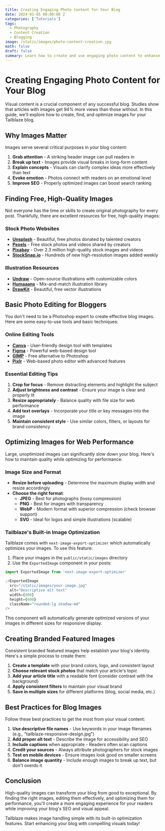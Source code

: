 ```yaml
---
title: Creating Engaging Photo Content for Your Blog
date: 2024-01-05 00:00:00 Z
categories: ['Tutorials']
tags:
  - Photography
  - Content Creation
  - Blogging
image: /static/images/photo-content-creation.jpg
math: false
draft: false
summary: Learn how to create and use engaging photo content to enhance your blog posts and attract more readers. This guide covers finding free images, basic photo editing, and best practices for web optimization.
---
```


# Creating Engaging Photo Content for Your Blog

Visual content is a crucial component of any successful blog. Studies show that articles with images get 94% more views than those without. In this guide, we'll explore how to create, find, and optimize images for your Tailblaze blog.

## Why Images Matter

Images serve several critical purposes in your blog content:

1. **Grab attention** - A striking header image can pull readers in
2. **Break up text** - Images provide visual breaks in long-form content
3. **Explain concepts** - Visuals can clarify complex ideas more effectively than text
4. **Evoke emotion** - Photos connect with readers on an emotional level
5. **Improve SEO** - Properly optimized images can boost search ranking

## Finding Free, High-Quality Images

Not everyone has the time or skills to create original photography for every post. Thankfully, there are excellent resources for free, high-quality images:

### Stock Photo Websites

- **[Unsplash](https://unsplash.com)** - Beautiful, free photos donated by talented creators
- **[Pexels](https://pexels.com)** - Free stock photos and videos shared by creators
- **[Pixabay](https://pixabay.com)** - Over 2.3 million high-quality stock images and videos
- **[StockSnap.io](https://stocksnap.io)** - Hundreds of new high-resolution images added weekly

### Illustration Resources

- **[Undraw](https://undraw.co)** - Open-source illustrations with customizable colors
- **[Humaaans](https://www.humaaans.com/)** - Mix-and-match illustration library
- **[DrawKit](https://www.drawkit.io/)** - Beautiful, free vector illustrations

## Basic Photo Editing for Bloggers

You don't need to be a Photoshop expert to create effective blog images. Here are some easy-to-use tools and basic techniques:

### Online Editing Tools

- **[Canva](https://www.canva.com)** - User-friendly design tool with templates
- **[Figma](https://www.figma.com)** - Powerful web-based design tool
- **[GIMP](https://www.gimp.org/)** - Free alternative to Photoshop
- **[Pixlr](https://pixlr.com/)** - Web-based photo editor with advanced features

### Essential Editing Tips

1. **Crop for focus** - Remove distracting elements and highlight the subject
2. **Adjust brightness and contrast** - Ensure your image is clear and properly lit
3. **Resize appropriately** - Balance quality with file size for web performance
4. **Add text overlays** - Incorporate your title or key messages into the image
5. **Maintain consistent style** - Use similar colors, filters, or layouts for brand consistency

## Optimizing Images for Web Performance

Large, unoptimized images can significantly slow down your blog. Here's how to maintain quality while optimizing for performance:

### Image Size and Format

- **Resize before uploading** - Determine the maximum display width and resize accordingly
- **Choose the right format**:
  - **JPEG** - Best for photographs (lossy compression)
  - **PNG** - Best for images with transparency
  - **WebP** - Modern format with superior compression (check browser support)
  - **SVG** - Ideal for logos and simple illustrations (scalable)

### Tailblaze's Built-in Image Optimization

Tailblaze comes with `next-image-export-optimizer` which automatically optimizes your images. To use this feature:

1. Place your images in the `public/static/images` directory
2. Use the `ExportedImage` component in your posts:

```jsx
import ExportedImage from 'next-image-export-optimizer'

;<ExportedImage
  src="/static/images/your-image.jpg"
  alt="Descriptive alt text"
  width={800}
  height={600}
  className="rounded-lg shadow-md"
/>
```

This component will automatically generate optimized versions of your images in different sizes for responsive display.

## Creating Branded Featured Images

Consistent branded featured images help establish your blog's identity. Here's a simple process to create them:

1. **Create a template** with your brand colors, logo, and consistent layout
2. **Choose relevant stock photos** that match your article's topic
3. **Add your article title** with a readable font (consider contrast with the background)
4. **Apply consistent filters** to maintain your visual brand
5. **Save in multiple sizes** for different platforms (blog, social media, etc.)

## Best Practices for Blog Images

Follow these best practices to get the most from your visual content:

1. **Use descriptive file names** - Use keywords in your image filenames (e.g., "tailblaze-responsive-design.jpg")
2. **Add proper alt text** - Describe the image for accessibility and SEO
3. **Include captions** when appropriate - Readers often scan captions
4. **Credit your sources** - Always attribute photographers for stock images
5. **Test on mobile devices** - Ensure images look good on smaller screens
6. **Balance image quantity** - Include enough images to break up text, but don't overdo it

## Conclusion

High-quality images can transform your blog from good to exceptional. By finding the right images, editing them effectively, and optimizing them for performance, you'll create a more engaging experience for your readers while improving your blog's SEO and visual appeal.

Tailblaze makes image handling simple with its built-in optimization features. Start enhancing your blog with compelling visuals today!
